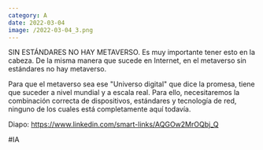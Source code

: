 ```yaml
--- 
category: A 
date: 2022-03-04 
image: /2022-03-04_3.png 
--- 
```


SIN ESTÁNDARES NO HAY METAVERSO. Es muy importante tener esto en la cabeza. De la misma manera que sucede en Internet, en el metaverso sin estándares no hay metaverso. 

Para que el metaverso sea ese "Universo digital" que dice la promesa, tiene que suceder a nivel mundial y a escala real. Para ello, necesitaremos la combinación correcta de dispositivos, estándares y tecnología de red, ninguno de los cuales está completamente aquí todavía.

Diapo: https://www.linkedin.com/smart-links/AQGOw2MrOQbj_Q

#IA
